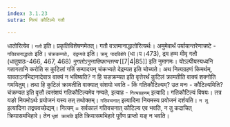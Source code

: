```yaml
---
index: 3.1.23
sutra: नित्यं कौटिल्ये गतौ

---
```

   धातोरित्येव। `गतौ` इति। प्रकृतिविशेषणमेतत्। गतौ वत्र्तमानाद्धातोरित्यर्थः। अमुमेवार्थं पर्यायान्तरेणाचष्टे -  `गतिवचनाद्धातोः` इति। `चंक्रकम्यते, दंद्रम्यते` इति। `क्रमु पादविक्षेपे` (धा।प।473), द्रम हम्म मीमृ गतौ (धातुपाठः-466, 467, 468) _नुगतोऽनुनासिकान्तस्य_ [[7|4|85]]  इति नुमागमः। योऽल्पीयस्यध्वनि गतागतानि करोति स कुटिलां गतिं सम्पादयन् चंक्रभ्यते देद्रम्यत इति चोच्यते। अथ नित्यग्रहणं किमर्थम्, यावताऽनभिदानादेवात्र वाक्यं न भविष्यति? न हि चङक्रम्यत इति वृत्तेरर्थं कुटिलं क्रामतीति वाक्यं शक्नोति गमयितुम्। तथा हि कुटिलं क्रामतीति वाक्यात् संशयो भवति -  किं गतिकौटिल्यम्? उत मनः -  कौटिल्यमिति? चंक्रम्यत इति वृत्तौ त्वसंशयं गतिकौटिल्यमेव गम्यते, इत्याह -  `नित्यग्रहणम्` इत्यादि। गतिकौटिल्यं विषयः। तत्र यङो नियमोऽर्थः प्रयोजनं यस्य तत् तथोक्तम्। `गतिवचनात्` इत्यादिना नियमस्य प्रयोजनं दर्शयति। `न तु` इत्यादिना तद्व्यवच्छेद्यम्। नित्यम् = सर्वकालं गतिवचनात् कौटिल्य एव भवति, न तु कदाचित् क्रियासमभिहारे। तेन `भृशं क्रामति` इति क्रियासमभिहारे पूर्वेण प्राप्तो यङ् न भवति।